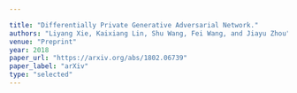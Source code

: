 ```yaml
---

title: "Differentially Private Generative Adversarial Network."
authors: "Liyang Xie, Kaixiang Lin, Shu Wang, Fei Wang, and Jiayu Zhou"
venue: "Preprint"
year: 2018
paper_url: "https://arxiv.org/abs/1802.06739"
paper_label: "arXiv"
type: "selected"
---
```

